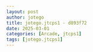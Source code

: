 ```yaml
---
layout: post
author: jotego
title: jotego.jtcps1 - d893f72
date: 2025-03-01
categories: [Arcade, jtcps1]
tags: [jotego.jtcps1]
---
```


